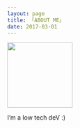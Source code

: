 ```yaml
---
layout: page
title: 「ABOUT ME」 
date: 2017-03-01 
---
```

<img src="https://pbs.twimg.com/profile_images/861993126986121216/uGmhXVJv_400x400.jpg" width="150" height="150" alt=""/></a>

<p>
 <div style="color:#FF6633">
<p>	
</p>
</div>
<p>
   
<p>
       
<div style="color:#008B00">

</div>
<p>
  
<p>
I’m a low tech deV  :)

</p>



